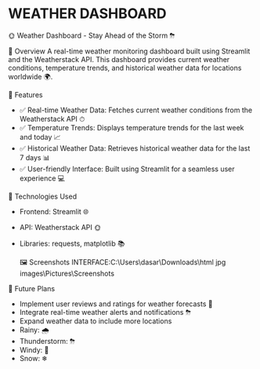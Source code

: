 # WEATHER DASHBOARD

🌞 Weather Dashboard - Stay Ahead of the Storm ⛈

📌 Overview
A real-time weather monitoring dashboard built using Streamlit and the Weatherstack API. This dashboard provides current weather conditions, temperature trends, and historical weather data for locations worldwide 🌍.

🎯 Features
- ✅ Real-time Weather Data: Fetches current weather conditions from the Weatherstack API ⏱
- ✅ Temperature Trends: Displays temperature trends for the last week and today 📈
- ✅ Historical Weather Data: Retrieves historical weather data for the last 7 days 📊
- ✅ User-friendly Interface: Built using Streamlit for a seamless user experience 💻

🔧 Technologies Used
- Frontend: Streamlit 🌐
- API: Weatherstack API 🌞
- Libraries: requests, matplotlib 📚

  🖼 Screenshots
  INTERFACE:C:\Users\dasar\Downloads\html jpg images\Pictures\Screenshots


🚀 Future Plans
- Implement user reviews and ratings for weather forecasts 🌟
- Integrate real-time weather alerts and notifications ⛈
- Expand weather data to include more locations 
- Rainy: 🌧
- Thunderstorm: ⛈
- Windy: 💨
- Snow: ❄


